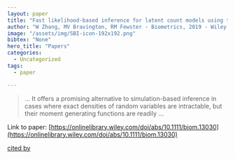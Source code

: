 ```yaml
---
layout: paper
title: "Fast likelihood‐based inference for latent count models using the saddlepoint approximation"
author: "W Zhang, MV Bravington, RM Fewster - Biometrics, 2019 - Wiley Online Library"
image: "/assets/img/SBI-icon-192x192.png"
bibtex: "None"
hero_title: "Papers"
categories:
  - Uncategorized
tags:
  - paper

---
```

>… It offers a promising alternative to simulation-based inference in cases where exact densities of random variables are intractable, but their moment generating functions are readily …

Link to paper: [https://onlinelibrary.wiley.com/doi/abs/10.1111/biom.13030](https://onlinelibrary.wiley.com/doi/abs/10.1111/biom.13030)

[cited by](https://scholar.google.com/scholar?cites=14335502598590867757&as_sdt=2005&sciodt=0,5&hl=en&num=20)
